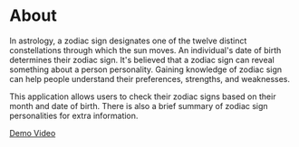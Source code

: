 # About
In astrology, a zodiac sign designates one of the twelve distinct constellations through which the sun moves. 
An individual's date of birth determines their zodiac sign. 
It's believed that a zodiac sign can reveal something about a person personality.
Gaining knowledge of zodiac sign can help people understand their preferences, strengths, and weaknesses.

This application allows users to check their zodiac signs based on their month and date of birth. There is also a brief summary of zodiac sign personalities for extra information.

[Demo Video](https://youtu.be/QmIy4e4jjcU)


